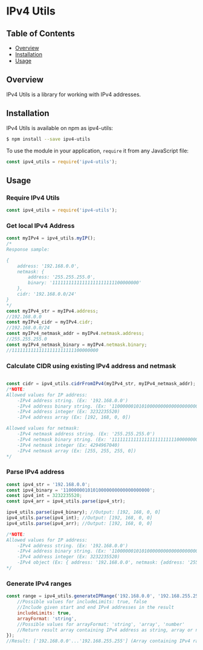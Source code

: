 # IPv4 Utils

## Table of Contents
* [Overview](#overview)
* [Installation](#installation)
* [Usage](#usage)

## Overview
IPv4 Utils is a library for working with IPv4 addresses.

## Installation
IPv4 Utils is available on npm as ipv4-utils:
```sh
$ npm install --save ipv4-utils
```
To use the module in your application, `require` it from any JavaScript file:
```js
const ipv4_utils = require('ipv4-utils');
```

## Usage

### Require IPv4 Utils
```js
const ipv4_utils = require('ipv4-utils');
```
### Get local IPv4 Address
```js
const myIPv4 = ipv4_utils.myIP();
/*
Response sample:

{
    address: '192.168.0.0',
    netmask: {
        address: '255.255.255.0',
        binary: '11111111111111111111111100000000'
    },
    cidr: '192.168.0.0/24'
}
*/
const myIPv4_str = myIPv4.address;
//192.168.0.0
const myIPv4_cidr = myIPv4.cidr;
//192.168.0.0/24
const myIPv4_netmask_addr = myIPv4.netmask.address;
//255.255.255.0
const myIPv4_netmask_binary = myIPv4.netmask.binary;
//11111111111111111111111100000000
```

### Calculate CIDR using existing IPv4 address and netmask
```js

const cidr = ipv4_utils.cidrFromIPv4(myIPv4_str, myIPv4_netmask_addr);
/*NOTE: 
Allowed values for IP address:
    -IPv4 address string. (Ex: '192.168.0.0')
    -IPv4 address binary string. (Ex: '11000000101010000000000000000000')
    -IPv4 address integer (Ex: 3232235520)
    -IPv4 address array (Ex: [192, 168, 0, 0])

Allowed values for netmask:
    -IPv4 netmask address string. (Ex: '255.255.255.0')
    -IPv4 netmask binary string. (Ex: '11111111111111111111111100000000')
    -IPv4 netmask integer (Ex: 4294967040)
    -IPv4 netmask array (Ex: [255, 255, 255, 0])
*/
```
### Parse IPv4 address
```js
const ipv4_str = '192.168.0.0';
const ipv4_binary = '11000000101010000000000000000000';
const ipv4_int = 3232235520;
const ipv4_arr = ipv4_utils.parse(ipv4_str);

ipv4_utils.parse(ipv4_binary); //Output: [192, 168, 0, 0]
ipv4_utils.parse(ipv4_int); //Output: [192, 168, 0, 0]
ipv4_utils.parse(ipv4_arr); //Output: [192, 168, 0, 0]

/*NOTE:
Allowed values for IP address:
    -IPv4 address string. (Ex: '192.168.0.0')
    -IPv4 address binary string. (Ex: '11000000101010000000000000000000')
    -IPv4 address integer (Ex: 3232235520)
    -IPv4 object (Ex: { address: '192.168.0.0', netmask: {address: '255.255.255.0', binary: '11111111111111111111111100000000'}, cidr: '192.168.0.0/24' })
*/
```

### Generate IPv4 ranges
```js
const range = ipv4_utils.generateIPRange('192.168.0.0', '192.168.255.255', {
    //Possible values for includeLimits: true, false
    //Include given start and end IPv4 addresses in the result
    includeLimits: true,
    arrayFormat: 'string',
    //Possible values for arrayFormat: 'string', 'array', 'number'
    //Return result array containing IPv4 address as string, array or number
});
//Result: ['192.168.0.0'...'192.168.255.255'] (Array containing IPv4 range in specified format)
```